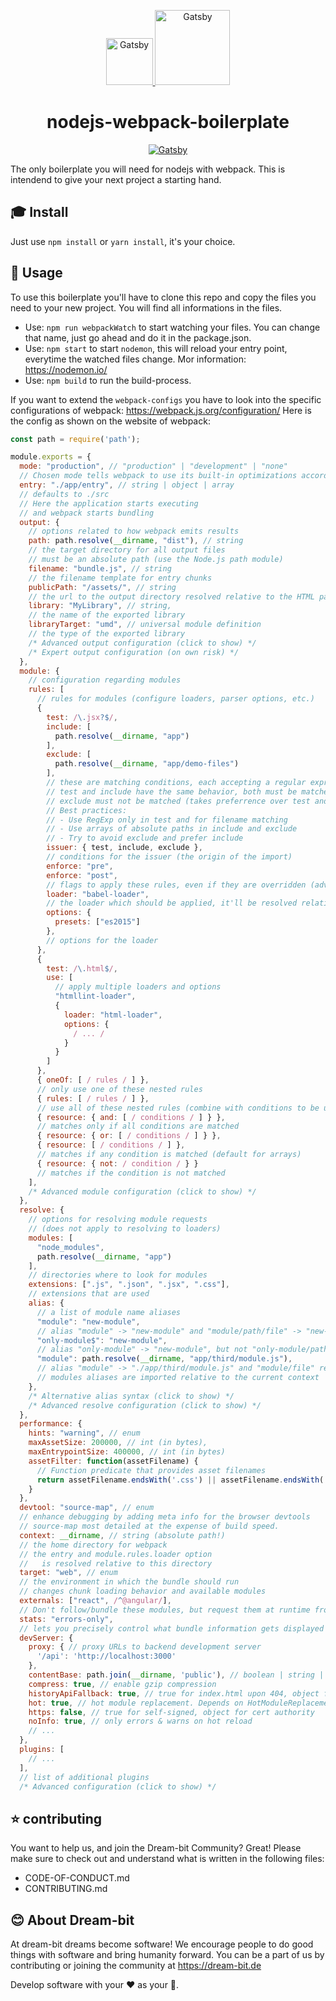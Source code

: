 <p align="center">
  <a href="https://nodejs.org/">
    <img alt="Gatsby" src="https://nodejs.org/static/images/logos/nodejs-new-pantone-black.svg" width="75" />
  </a>
  <a href="https://webpack.js.org">
    <img alt="Gatsby" src="https://raw.githubusercontent.com/webpack/media/05bb13961020d58eb6c4cad1c45e3299a6b455c7/logo/logo-on-white-bg.svg" width="120" />
  </a>
</p>
<h1 align="center">
  nodejs-webpack-boilerplate
</h1>

<p align="center">
  <a href="http://makeapullrequest.com">  
      <img alt="Gatsby" src="https://img.shields.io/badge/PRs-welcome-brightgreen" />
  </a>
</p>

The only boilerplate you will need for nodejs with webpack.
This is intendend to give your next project a starting hand.

## :mortar_board: Install

Just use `npm install` or `yarn install`, it's your choice.

## :tada: Usage

To use this boilerplate you'll have to clone this repo and copy the files you need to your new project.
You will find all informations in the files.

- Use: `npm run webpackWatch` to start watching your files. You can change that name, just go ahead and do it in the package.json.
- Use: `npm start` to start `nodemon`, this will reload your entry point, everytime the watched files change. Mor information: https://nodemon.io/
- Use: `npm build` to run the build-process.

If you want to extend the `webpack-configs` you have to look into the specific configurations of webpack: https://webpack.js.org/configuration/
Here is the config as shown on the website of webpack:

```javascript
const path = require('path');

module.exports = {
  mode: "production", // "production" | "development" | "none"
  // Chosen mode tells webpack to use its built-in optimizations accordingly.
  entry: "./app/entry", // string | object | array
  // defaults to ./src
  // Here the application starts executing
  // and webpack starts bundling
  output: {
    // options related to how webpack emits results
    path: path.resolve(__dirname, "dist"), // string
    // the target directory for all output files
    // must be an absolute path (use the Node.js path module)
    filename: "bundle.js", // string
    // the filename template for entry chunks
    publicPath: "/assets/", // string
    // the url to the output directory resolved relative to the HTML page
    library: "MyLibrary", // string,
    // the name of the exported library
    libraryTarget: "umd", // universal module definition
    // the type of the exported library
    /* Advanced output configuration (click to show) */
    /* Expert output configuration (on own risk) */
  },
  module: {
    // configuration regarding modules
    rules: [
      // rules for modules (configure loaders, parser options, etc.)
      {
        test: /\.jsx?$/,
        include: [
          path.resolve(__dirname, "app")
        ],
        exclude: [
          path.resolve(__dirname, "app/demo-files")
        ],
        // these are matching conditions, each accepting a regular expression or string
        // test and include have the same behavior, both must be matched
        // exclude must not be matched (takes preferrence over test and include)
        // Best practices:
        // - Use RegExp only in test and for filename matching
        // - Use arrays of absolute paths in include and exclude
        // - Try to avoid exclude and prefer include
        issuer: { test, include, exclude },
        // conditions for the issuer (the origin of the import)
        enforce: "pre",
        enforce: "post",
        // flags to apply these rules, even if they are overridden (advanced option)
        loader: "babel-loader",
        // the loader which should be applied, it'll be resolved relative to the context
        options: {
          presets: ["es2015"]
        },
        // options for the loader
      },
      {
        test: /\.html$/,
        use: [
          // apply multiple loaders and options
          "htmllint-loader",
          {
            loader: "html-loader",
            options: {
              / ... /
            }
          }
        ]
      },
      { oneOf: [ / rules / ] },
      // only use one of these nested rules
      { rules: [ / rules / ] },
      // use all of these nested rules (combine with conditions to be useful)
      { resource: { and: [ / conditions / ] } },
      // matches only if all conditions are matched
      { resource: { or: [ / conditions / ] } },
      { resource: [ / conditions / ] },
      // matches if any condition is matched (default for arrays)
      { resource: { not: / condition / } }
      // matches if the condition is not matched
    ],
    /* Advanced module configuration (click to show) */
  },
  resolve: {
    // options for resolving module requests
    // (does not apply to resolving to loaders)
    modules: [
      "node_modules",
      path.resolve(__dirname, "app")
    ],
    // directories where to look for modules
    extensions: [".js", ".json", ".jsx", ".css"],
    // extensions that are used
    alias: {
      // a list of module name aliases
      "module": "new-module",
      // alias "module" -> "new-module" and "module/path/file" -> "new-module/path/file"
      "only-module$": "new-module",
      // alias "only-module" -> "new-module", but not "only-module/path/file" -> "new-module/path/file"
      "module": path.resolve(__dirname, "app/third/module.js"),
      // alias "module" -> "./app/third/module.js" and "module/file" results in error
      // modules aliases are imported relative to the current context
    },
    /* Alternative alias syntax (click to show) */
    /* Advanced resolve configuration (click to show) */
  },
  performance: {
    hints: "warning", // enum
    maxAssetSize: 200000, // int (in bytes),
    maxEntrypointSize: 400000, // int (in bytes)
    assetFilter: function(assetFilename) {
      // Function predicate that provides asset filenames
      return assetFilename.endsWith('.css') || assetFilename.endsWith('.js');
    }
  },
  devtool: "source-map", // enum
  // enhance debugging by adding meta info for the browser devtools
  // source-map most detailed at the expense of build speed.
  context: __dirname, // string (absolute path!)
  // the home directory for webpack
  // the entry and module.rules.loader option
  //   is resolved relative to this directory
  target: "web", // enum
  // the environment in which the bundle should run
  // changes chunk loading behavior and available modules
  externals: ["react", /^@angular/],
  // Don't follow/bundle these modules, but request them at runtime from the environment
  stats: "errors-only",
  // lets you precisely control what bundle information gets displayed
  devServer: {
    proxy: { // proxy URLs to backend development server
      '/api': 'http://localhost:3000'
    },
    contentBase: path.join(__dirname, 'public'), // boolean | string | array, static file location
    compress: true, // enable gzip compression
    historyApiFallback: true, // true for index.html upon 404, object for multiple paths
    hot: true, // hot module replacement. Depends on HotModuleReplacementPlugin
    https: false, // true for self-signed, object for cert authority
    noInfo: true, // only errors & warns on hot reload
    // ...
  },
  plugins: [
    // ...
  ],
  // list of additional plugins
  /* Advanced configuration (click to show) */
```

## :star: contributing

You want to help us, and join the Dream-bit Community?
Great! Please make sure to check out and understand what is written in the following files:

- CODE-OF-CONDUCT.md
- CONTRIBUTING.md

## :blush: About Dream-bit

At dream-bit dreams become software!
We encourage people to do good things with software and bring humanity forward.
You can be a part of us by contributing or joining the community at https://dream-bit.de

Develop software with your :heart: as your :brain:.
